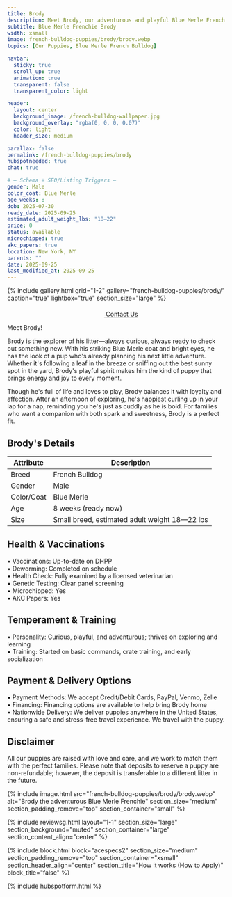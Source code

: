 ```yaml
---
title: Brody
description: Meet Brody, our adventurous and playful Blue Merle French Bulldog puppy.
subtitle: Blue Merle Frenchie Brody
width: xsmall
image: french-bulldog-puppies/brody/brody.webp
topics: [Our Puppies, Blue Merle French Bulldog]

navbar:
  sticky: true
  scroll_up: true
  animation: true
  transparent: false
  transparent_color: light

header:
  layout: center
  background_image: /french-bulldog-wallpaper.jpg
  background_overlay: "rgba(0, 0, 0, 0.07)"
  color: light
  header_size: medium

parallax: false
permalink: /french-bulldog-puppies/brody
hubspotneeded: true
chat: true

# — Schema + SEO/Listing Triggers —
gender: Male
color_coat: Blue Merle
age_weeks: 8
dob: 2025-07-30
ready_date: 2025-09-25
estimated_adult_weight_lbs: "18—22"
price: 0
status: available
microchipped: true
akc_papers: true
location: New York, NY
parents: ""
date: 2025-09-25
last_modified_at: 2025-09-25
---
```


{% include gallery.html
grid="1-2"
gallery="french-bulldog-puppies/brody/"
caption="true"
lightbox="true"
section_size="large"
%} 

<center><a class="uk-button uk-button-danger uk-border-pill uk-button-xlarge my-border-rounded" href="tel:212-739-0182">
    <span data-uk-icon="phone" class="uk-icon">
        <svg width="20" height="20" viewBox="0 0 20 20" xmlns="http://www.w3.org/2000/svg"></svg>
    </span>
    Contact Us
</a>
</center>

Meet Brody!  

Brody is the explorer of his litter—always curious, always ready to check out something new. With his striking Blue Merle coat and bright eyes, he has the look of a pup who's already planning his next little adventure. Whether it's following a leaf in the breeze or sniffing out the best sunny spot in the yard, Brody's playful spirit makes him the kind of puppy that brings energy and joy to every moment.  

Though he's full of life and loves to play, Brody balances it with loyalty and affection. After an afternoon of exploring, he's happiest curling up in your lap for a nap, reminding you he's just as cuddly as he is bold. For families who want a companion with both spark and sweetness, Brody is a perfect fit.  

## Brody's Details

| Attribute       | Description                                  |
| --------------- | -------------------------------------------- |
| Breed           | French Bulldog                               |
| Gender          | Male                                         |
| Color/Coat      | Blue Merle                                   |
| Age             | 8 weeks (ready now)                          |
| Size            | Small breed, estimated adult weight 18—22 lbs |


## Health & Vaccinations

  • Vaccinations: Up-to-date on DHPP  
  • Deworming: Completed on schedule  
  • Health Check: Fully examined by a licensed veterinarian  
  • Genetic Testing: Clear panel screening  
  • Microchipped: Yes  
  • AKC Papers: Yes  

## Temperament & Training

  • Personality: Curious, playful, and adventurous; thrives on exploring and learning  
  • Training: Started on basic commands, crate training, and early socialization  

## Payment & Delivery Options

  • Payment Methods: We accept Credit/Debit Cards, PayPal, Venmo, Zelle  
  • Financing: Financing options are available to help bring Brody home  
  • Nationwide Delivery: We deliver puppies anywhere in the United States, ensuring a safe and stress-free travel experience. We travel with the puppy.  

## Disclaimer

All our puppies are raised with love and care, and we work to match them with the perfect families. Please note that deposits to reserve a puppy are non-refundable; however, the deposit is transferable to a different litter in the future.  

{% include image.html
src="french-bulldog-puppies/brody/brody.webp"
alt="Brody the adventurous Blue Merle Frenchie"
section_size="medium"
section_padding_remove="top"
section_container="small"
%}

{% include reviewsg.html
layout="1-1"
section_size="large"
section_background="muted"
section_container="large"
section_content_align="center"
%}

{% include block.html
block="acespecs2"
section_size="medium"
section_padding_remove="top"
section_container="xsmall"
section_header_align="center"
section_title="How it works (How to Apply)"
block_title="false"
%}

{% include hubspotform.html %}

<script type="application/ld+json">
{
  "@context": "https://schema.org/",
  "@type": "Product",
  "name": "Brody - Blue Merle French Bulldog Puppy",
  "description": "Brody is an adventurous and playful Blue Merle French Bulldog puppy, curious about the world around him and always looking for his next adventure.",
  "image": [
    "https://ethicalfrenchie.com/assets/img/french-bulldog-puppies/brody/brody-blue-merle-french-bulldog-puppy-1.webp",
    "https://ethicalfrenchie.com/assets/img/french-bulldog-puppies/brody/brody-blue-merle-french-bulldog-puppy-2.webp",
    "https://ethicalfrenchie.com/assets/img/french-bulldog-puppies/brody/brody-blue-merle-french-bulldog-puppy-3.webp"
  ],
  "sku": "brody-2025",
  "brand": {
    "@type": "Organization",
    "name": "Ethical Frenchie"
  },
  "species": "Canis lupus familiaris",
  "additionalProperty": [
    { "@type": "PropertyValue", "name": "Breed", "value": "French Bulldog" },
    { "@type": "PropertyValue", "name": "Gender", "value": "Male" },
    { "@type": "PropertyValue", "name": "Color/Coat", "value": "Blue Merle" },
    { "@type": "PropertyValue", "name": "Age", "value": "8 weeks" },
    { "@type": "PropertyValue", "name": "Estimated Adult Weight", "value": "18—22 lbs" },
    { "@type": "PropertyValue", "name": "Microchipped", "value": "Yes" },
    { "@type": "PropertyValue", "name": "AKC Papers", "value": "Yes" }
  ],
  "offers": {
    "@type": "Offer",
    "url": "https://ethicalfrenchie.com/french-bulldog-puppies/brody",
    "priceCurrency": "USD",
    "price": "0",
    "availability": "https://schema.org/InStock"
  }
}
</script>